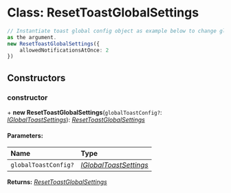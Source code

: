 # Class: ResetToastGlobalSettings

```typescript
// Instantiate toast global config object as example below to change global settings on-fly it takes IGlobalToastSettings
as the argument.
new ResetToastGlobalSettings({
    allowedNotificationsAtOnce: 2
})
```

## Constructors

### constructor

\+ **new ResetToastGlobalSettings**(`globalToastConfig?`: [*IGlobalToastSettings*](#/documentation/Interface:%20IGlobalToastSettings)): [*ResetToastGlobalSettings*](#/documentation/Class:%20ResetToastGlobalSettings)

#### Parameters:

| Name | Type |
| :------ | :------ |
| `globalToastConfig?` | [*IGlobalToastSettings*](#/documentation/Interface:%20IGlobalToastSettings) |

**Returns:** [*ResetToastGlobalSettings*](#/documentation/Class:%20ResetToastGlobalSettings)

